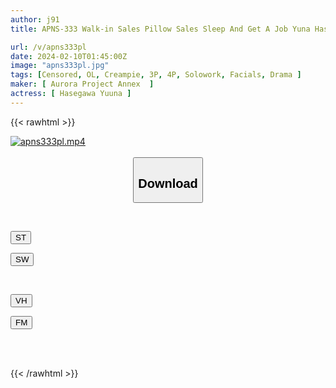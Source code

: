```yaml
---
author: j91
title: APNS-333 Walk-in Sales Pillow Sales Sleep And Get A Job Yuna Hasegawa

url: /v/apns333pl
date: 2024-02-10T01:45:00Z
image: "apns333pl.jpg"
tags: [Censored, OL, Creampie, 3P, 4P, Solowork, Facials, Drama	]
maker: [ Aurora Project Annex  ]
actress: [ Hasegawa Yuuna ]
---
```



{{< rawhtml >}}

<div class="video" data-videoid="Mk7ZPerygmTmvvW">
    <a href="javascript:;">
        <img src="/v/apns333pl/apns333pl.jpg" width="WIDTH" height="HEIGHT" alt="apns333pl.mp4" loading="lazy">
    </a>
</div>

<script type="text/javascript" src="https://j91.asia/asset/on-demand-st.js"></script>

<br>
  <link rel="stylesheet" href="https://j91.asia/asset/bs5.css">
  
  <center>
  <button class="btn btn-primary" type="button" data-bs-toggle="collapse" data-bs-target=".multi-collapse" aria-expanded="false" aria-controls="multiCollapseExample1 multiCollapseExample2"><h2>Download</h2></button></center>
</p>
<div class="row">
  <div class="col">
    <div class="collapse multi-collapse" id="multiCollapseExample1">
      <div class="card card-body">
	      	      <br>
<div class="buttons">  
<p><a href="https://streamtape.to/v/Mk7ZPerygmTmvvW" target="_blank"><button class="btn-hover color-3"><i class="fa fa-download"></i> ST</button></a></p>
<p><a href="https://cdnwish.com/vhinuo0lmocn" target="_blank"><button class="btn-hover color-2"><i class="fa fa-download"></i> SW</button></a></p></div>
    </div>
  </div>
</div>
  <div class="col">
    <div class="collapse multi-collapse" id="multiCollapseExample2">
      <div class="card card-body">
	      <br>
<div class="buttons">
<p><a href="javascript:;" target="_blank"><button class="btn-hover color-9"><i class="fa fa-download"></i> VH</button></a></p>
<p><a href="javascript:;"><button class="btn-hover color-8"><i class="fa fa-download"></i> FM</button></a></p></div>
<br><br>
      </div>
    </div>
  </div>
</div>

{{< /rawhtml >}}